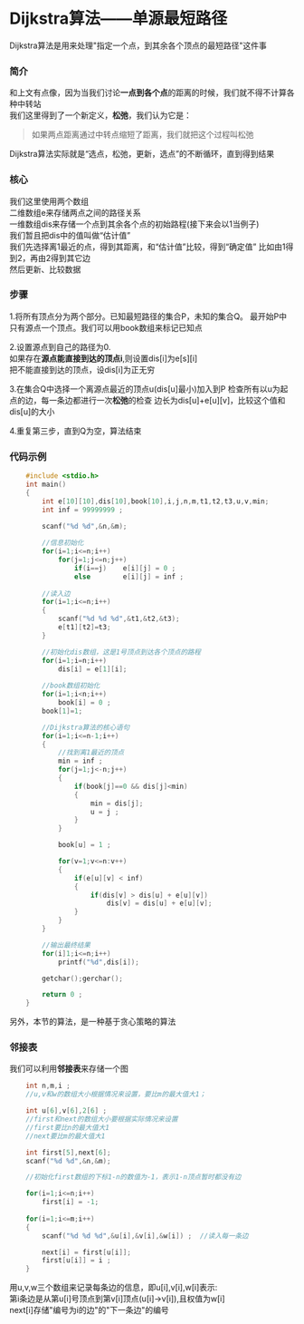 # Dijkstra算法——单源最短路径    
Dijkstra算法是用来处理"指定一个点，到其余各个顶点的最短路径"这件事  

### 简介
和上文有点像，因为当我们讨论**一点到各个点**的距离的时候，我们就不得不计算各种中转站    
我们这里得到了一个新定义，**松弛**，我们认为它是：  
>如果两点距离通过中转点缩短了距离，我们就把这个过程叫松弛    

Dijkstra算法实际就是“选点，松弛，更新，选点”的不断循环，直到得到结果    

### 核心
我们这里使用两个数组    
二维数组e来存储两点之间的路径关系   
一维数组dis来存储一个点到其余各个点的初始路程(接下来会以1当例子)    
我们暂且把dis中的值叫做“估计值”     
我们先选择离1最近的点，得到其距离，和“估计值”比较，得到“确定值” 
比如由1得到2，再由2得到其它边   
然后更新、比较数据  

### 步骤
1.将所有顶点分为两个部分。已知最短路径的集合P，未知的集合Q。
最开始P中只有源点一个顶点。我们可以用book数组来标记已知点   

2.设置源点到自己的路径为0.  
如果存在**源点能直接到达的顶点i**,则设置dis[i]为e[s][i]     
把不能直接到达的顶点，设dis[i]为正无穷  

3.在集合Q中选择一个离源点最近的顶点u(dis[u]最小)加入到P 
检查所有以u为起点的边，每一条边都进行一次**松弛**的检查 
边长为dis[u]+e[u][v]，比较这个值和dis[u]的大小  

4.重复第三步，直到Q为空，算法结束   

### 代码示例
```c
    #include <stdio.h>
    int main()
    {
        int e[10][10],dis[10],book[10],i,j,n,m,t1,t2,t3,u,v,min;
        int inf = 99999999 ; 
        
        scanf("%d %d",&n,&m);

        //信息初始化
        for(i=1;i<=n;i++)
            for(j=1;j<=n;j++)
                if(i==j)    e[i][j] = 0 ;
                else        e[i][j] = inf ; 
        
        //读入边    
        for(i=1;i<=n;i++)
        {
            scanf("%d %d %d",&t1,&t2,&t3);
            e[t1][t2]=t3;
        }

        //初始化dis数组，这是1号顶点到达各个顶点的路程  
        for(i=1;i=n;i++)
            dis[i] = e[1][i];
        
        //book数组初始化
        for(i=1;i<n;i++)
            book[i] = 0 ;
        book[1]=1;

        //Dijkstra算法的核心语句  
        for(i=1;i<=n-1;i++)
        {
            //找到离1最近的顶点
            min = inf ; 
            for(j=1;j<-n;j++)
            {
                if(book[j]==0 && dis[j]<min)
                {
                    min = dis[j];
                    u = j ;
                }
            }

            book[u] = 1 ;

            for(v=1;v<=n:v++)
            {
                if(e[u][v] < inf)
                {
                    if(dis[v] > dis[u] + e[u][v])
                        dis[v] = dis[u] + e[u][v];
                }
            }
        }

        //输出最终结果
        for(i]1;i<=n;i++)
            printf("%d",dis[i]);

        getchar();gerchar();

        return 0 ;
    }
```
另外，本节的算法，是一种基于贪心策略的算法  

### 邻接表  
我们可以利用**邻接表**来存储一个图  
```C
    int n,m,i ; 
    //u,v和w的数组大小根据情况来设置，要比m的最大值大1；

    int u[6],v[6],2[6] ;
    //first和next的数组大小要根据实际情况来设置
    //first要比n的最大值大1
    //next要比m的最大值大1  

    int first[5],next[6];
    scanf("%d %d",&n,&m);

    //初始化first数组的下标1-n的数值为-1，表示1-n顶点暂时都没有边   

    for(i=1;i<=n;i++)
        first[i] = -1;
    
    for(i=1;i<=m;i++)
    {
        scanf("%d %d %d",&u[i],&v[i],&w[i]) ;  //读入每一条边   

        next[i] = first[u[i]];
        first[u[i]] = i ;
    }
```
用u,v,w三个数组来记录每条边的信息，即u[i],v[i],w[i]表示:    
第i条边是从第u[i]号顶点到第v[i]顶点(u[i]->v[i]),且权值为w[i]    
next[i]存储"编号为i的边"的"下一条边"的编号  

